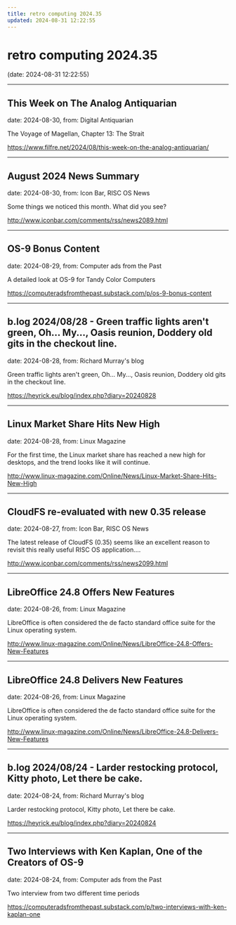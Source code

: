 ```yaml
---
title: retro computing 2024.35
updated: 2024-08-31 12:22:55
---
```


# retro computing 2024.35

(date: 2024-08-31 12:22:55)

---

## This Week on The Analog Antiquarian

date: 2024-08-30, from: Digital Antiquarian

The Voyage of Magellan, Chapter 13: The Strait 

<https://www.filfre.net/2024/08/this-week-on-the-analog-antiquarian/>

---

## August 2024 News Summary

date: 2024-08-30, from: Icon Bar, RISC OS News

Some things we noticed this month. What did you see? 

<http://www.iconbar.com/comments/rss/news2089.html>

---

## OS-9 Bonus Content

date: 2024-08-29, from: Computer ads from the Past

A detailed look at OS-9 for Tandy Color Computers 

<https://computeradsfromthepast.substack.com/p/os-9-bonus-content>

---

## b.log 2024/08/28 - Green traffic lights aren't green, Oh... My..., Oasis reunion, Doddery old gits in the checkout line.

date: 2024-08-28, from: Richard Murray's blog

Green traffic lights aren't green, Oh... My..., Oasis reunion, Doddery old gits in the checkout line. 

<https://heyrick.eu/blog/index.php?diary=20240828>

---

## Linux Market Share Hits New High

date: 2024-08-28, from: Linux Magazine

<p>For the first time, the Linux market share has reached a new high for desktops, and the trend looks like it will continue.</p> 

<http://www.linux-magazine.com/Online/News/Linux-Market-Share-Hits-New-High>

---

## CloudFS re-evaluated with new 0.35 release

date: 2024-08-27, from: Icon Bar, RISC OS News

The latest release of CloudFS (0.35) seems like an excellent reason to revisit this really useful RISC OS application.... 

<http://www.iconbar.com/comments/rss/news2099.html>

---

## LibreOffice 24.8 Offers New Features

date: 2024-08-26, from: Linux Magazine

<p>LibreOffice is often considered the de facto standard office suite for the Linux operating system.</p> 

<http://www.linux-magazine.com/Online/News/LibreOffice-24.8-Offers-New-Features>

---

## LibreOffice 24.8 Delivers New Features

date: 2024-08-26, from: Linux Magazine

<p>LibreOffice is often considered the de facto standard office suite for the Linux operating system.</p> 

<http://www.linux-magazine.com/Online/News/LibreOffice-24.8-Delivers-New-Features>

---

## b.log 2024/08/24 - Larder restocking protocol, Kitty photo, Let there be cake.

date: 2024-08-24, from: Richard Murray's blog

Larder restocking protocol, Kitty photo, Let there be cake. 

<https://heyrick.eu/blog/index.php?diary=20240824>

---

## Two Interviews with Ken Kaplan, One of the Creators of OS-9

date: 2024-08-24, from: Computer ads from the Past

Two interview from two different time periods 

<https://computeradsfromthepast.substack.com/p/two-interviews-with-ken-kaplan-one>

